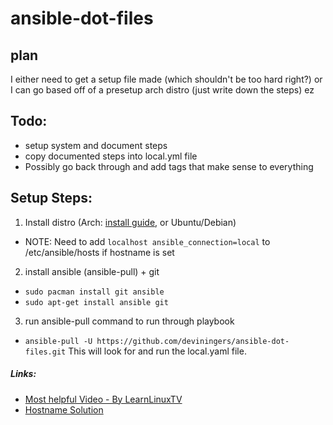 # ansible-dot-files
## plan
I either need to get a setup file made (which shouldn't be too hard right?)
or I can go based off of a presetup arch distro (just write down the steps) ez

## Todo:
- setup system and document steps
- copy documented steps into local.yml file
- Possibly go back through and add tags that make sense to everything

## Setup Steps:
1. Install distro (Arch: [install guide](https://wiki.archlinux.org/title/Installation_guide), or Ubuntu/Debian)
- NOTE: Need to add `localhost ansible_connection=local` to /etc/ansible/hosts if hostname is set
2. install ansible (ansible-pull) + git
- `sudo pacman install git ansible`
- `sudo apt-get install ansible git`
3. run ansible-pull command to run through playbook
- `ansible-pull -U https://github.com/deviningers/ansible-dot-files.git`
This will look for and run the local.yaml file.

##### Links:
- [Most helpful Video - By LearnLinuxTV](https://youtu.be/gIDywsGBqf4)
- [Hostname Solution](https://stackoverflow.com/questions/30782736/ansible-pull-with-no-inventory-limitations)
